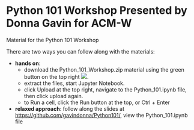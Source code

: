 # Python 101 Workshop Presented by Donna Gavin for ACM-W
Material for the Python 101 Workshop

There are two ways you can follow along with the materials:

- **hands on**: 
    - download the Python_101_Workshop.zip material using the green button on the top right ![](download-repo.png). 
    - extract the files, start Jupyter Notebook.
    - click Upload at the top right, navigate to the Python_101.ipynb file, then click upload again.
    - to Run a cell, click the Run button at the top, or Ctrl + Enter
- **relaxed approach**: follow along the slides at https://github.com/gavindonna/Python101/, view the Python_101.ipynb file 
